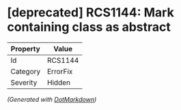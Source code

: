 # \[deprecated\] RCS1144: Mark containing class as abstract

| Property | Value    |
| -------- | -------- |
| Id       | RCS1144  |
| Category | ErrorFix |
| Severity | Hidden   |


*\(Generated with [DotMarkdown](http://github.com/JosefPihrt/DotMarkdown)\)*